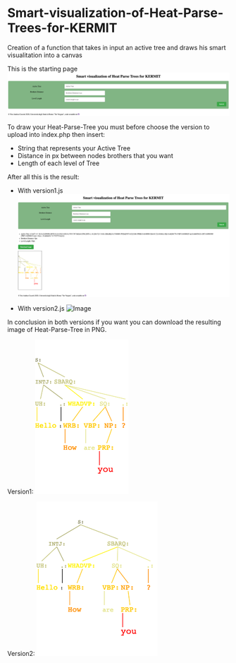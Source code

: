 # Smart-visualization-of-Heat-Parse-Trees-for-KERMIT
Creation of a function that takes in input an active tree and draws his smart visualitation into a canvas


This is the starting page 
![Image](/img/img1.png)

To draw your Heat-Parse-Tree you must before choose the version to upload into index.php then insert:
- String that represents your Active Tree
- Distance in px between nodes brothers that you want
- Length of each level of Tree

After all this is the result:
- With version1.js
![Image](/img/img2.png)

- With version2.js
![Image](/img/img23.png)


In conclusion in both versions if you want you can download the resulting image of Heat-Parse-Tree in PNG.

Version1: ![Image](/img/canvas.png)

Version2: ![Image](/img/canvas2.png)
